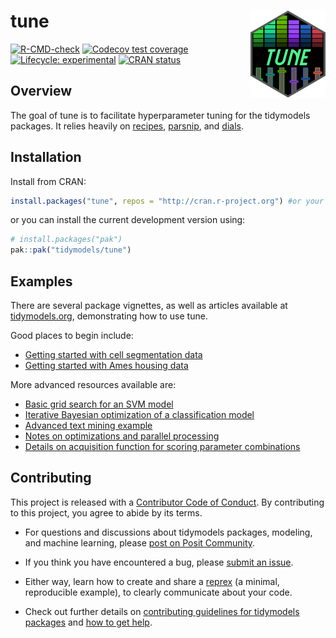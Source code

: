 
<!-- README.md is generated from README.Rmd. Please edit that file -->

# tune <a href='https://tune.tidymodels.org'><img src='man/figures/logo.png' align="right" height="139" /></a>

<!-- badges: start -->

[![R-CMD-check](https://github.com/tidymodels/tune/actions/workflows/R-CMD-check.yaml/badge.svg)](https://github.com/tidymodels/tune/actions/workflows/R-CMD-check.yaml)
[![Codecov test
coverage](https://codecov.io/gh/tidymodels/tune/branch/main/graph/badge.svg)](https://app.codecov.io/gh/tidymodels/tune?branch=main)
[![Lifecycle:
experimental](https://img.shields.io/badge/lifecycle-experimental-orange.svg)](https://lifecycle.r-lib.org/articles/stages.html)
[![CRAN
status](https://www.r-pkg.org/badges/version/tune)](https://CRAN.R-project.org/package=tune)
<!-- badges: end -->

## Overview

The goal of tune is to facilitate hyperparameter tuning for the
tidymodels packages. It relies heavily on
[recipes](https://recipes.tidymodels.org/),
[parsnip](https://parsnip.tidymodels.org/), and
[dials](https://dials.tidymodels.org/).

## Installation

Install from CRAN:

``` r
install.packages("tune", repos = "http://cran.r-project.org") #or your local mirror
```

or you can install the current development version using:

``` r
# install.packages("pak")
pak::pak("tidymodels/tune")
```

## Examples

There are several package vignettes, as well as articles available at
[tidymodels.org](https://www.tidymodels.org/), demonstrating how to use
tune.

Good places to begin include:

- [Getting started with cell segmentation
  data](https://www.tidymodels.org/start/tuning/)
- [Getting started with Ames housing
  data](https://tune.tidymodels.org/articles/getting_started.html)

More advanced resources available are:

- [Basic grid search for an SVM
  model](https://www.tidymodels.org/learn/work/tune-svm/)
- [Iterative Bayesian optimization of a classification
  model](https://www.tidymodels.org/learn/work/bayes-opt/)
- [Advanced text mining
  example](https://tune.tidymodels.org/articles/extras/text_analysis.html)
- [Notes on optimizations and parallel
  processing](https://tune.tidymodels.org/articles/extras/optimizations.html)
- [Details on acquisition function for scoring parameter
  combinations](https://tune.tidymodels.org/articles/acquisition_functions.html)

## Contributing

This project is released with a [Contributor Code of
Conduct](https://contributor-covenant.org/version/2/1/CODE_OF_CONDUCT.html).
By contributing to this project, you agree to abide by its terms.

- For questions and discussions about tidymodels packages, modeling, and
  machine learning, please [post on Posit
  Community](https://community.rstudio.com/new-topic?category_id=15&tags=tidymodels,question).

- If you think you have encountered a bug, please [submit an
  issue](https://github.com/tidymodels/tune/issues).

- Either way, learn how to create and share a
  [reprex](https://reprex.tidyverse.org/articles/articles/learn-reprex.html)
  (a minimal, reproducible example), to clearly communicate about your
  code.

- Check out further details on [contributing guidelines for tidymodels
  packages](https://www.tidymodels.org/contribute/) and [how to get
  help](https://www.tidymodels.org/help/).
